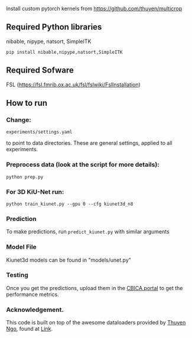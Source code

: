 Install custom pytorch kernels from https://github.com/thuyen/multicrop

## Required Python libraries

nibable, nipype, natsort, SimpleITK

`pip install nibable,nipype,natsort,SimpleITK`

## Required Sofware

FSL (https://fsl.fmrib.ox.ac.uk/fsl/fslwiki/FslInstallation)

## How to run

### Change:

```
experiments/settings.yaml
```
to point to data directories. These are general settings, applied to all experiments. 

### Preprocess data (look at the script for more details):

```
python prep.py
```

### For 3D KiU-Net run:

```
python train_kiunet.py --gpu 0 --cfg kiunet3d_n8
```

### Prediction

To make predictions, run `predict_kiunet.py` with similar arguments

### Model File

Kiunet3d models can be found in "models/unet.py"

### Testing

Once you get the predictions, upload them in the [CBICA portal](https://ipp.cbica.upenn.edu/) to get the performance metrics.

### Acknowledgement.

This code is built on top of the awesome dataloaders provided by [Thuyen Ngo](https://github.com/thuyen), found at [Link](https://github.com/ieee820/BraTS2018-tumor-segmentation).

